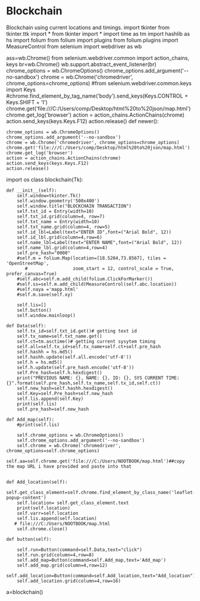 # Blockchain
Blockchain using current locations and timings.
import tkinter 
from tkinter.ttk import *
from tkinter import  *
import time as tm
import hashlib as hs
import folium
from folium import plugins
from folium.plugins import MeasureControl
from selenium import webdriver as wb


ass=wb.Chrome()
from selenium.webdriver.common import action_chains, keys
br=wb.Chrome()
wb.support.abstract_event_listener(br)
chrome_options = wb.ChromeOptions()
chrome_options.add_argument('--no-sandbox')
chrome = wb.Chrome('chromedriver', chrome_options=chrome_options)
#from selenium.webdriver.common.keys import Keys
#chrome.find_element_by_tag_name('body').send_keys(Keys.CONTROL + Keys.SHIFT + 'I')
chrome.get('file:///C:/Users/comp/Desktop/html%20to%20json/map.html')
chrome.get_log('browser')
action = action_chains.ActionChains(chrome)
action.send_keys(keys.Keys.F12)
action.release()
def newer():
    
    chrome_options = wb.ChromeOptions()
    chrome_options.add_argument('--no-sandbox')
    chrome = wb.Chrome('chromedriver', chrome_options=chrome_options)
    chrome.get('file:///C:/Users/comp/Desktop/html%20to%20json/map.html')
    chrome.get_log('browser')
    action = action_chains.ActionChains(chrome)
    action.send_keys(keys.Keys.F12)
    action.release()
    

import os
class blockchain(Tk):
    
    def __init__(self):
        self.window=tkinter.Tk()
        self.window.geometry('500x400')
        self.window.title("BLOCKCHAIN TRANSACTION") 
        self.txt_id = Entry(width=10) 
        self.txt_id.grid(column=4, row=7)
        self.txt_name = Entry(width=10) 
        self.txt_name.grid(column=4, row=5)        
        self.id_lbl=Label(text="ENTER ID",font=("Arial Bold", 12))
        self.id_lbl.grid(column=4,row=6)               
        self.name_lbl=Label(text="ENTER NAME",font=("Arial Bold", 12))
        self.name_lbl.grid(column=4,row=4)
        self.pre_hash="0000" 
        #self.m = folium.Map(location=[18.5204,73.8567], tiles = 'OpenStreetMap',
           #                 zoom_start = 12, control_scale = True, prefer_canvas=True)
        #self.abc=self.m.add_child(folium.ClickForMarker())
        #self.ss=self.m.add_child(MeasureControl(self.abc.location))
        #self.naya ='mapp.html'
        #self.m.save(self.xy)         

        self.lis=[]
        self.button() 
        self.window.mainloop()

    def Data(self):
        self.tx_id=self.txt_id.get()# getting text id
        self.tx_name=self.txt_name.get()
        self.ct=tm.asctime()# getting current sysytem timing
        self.all=self.tx_id+self.tx_name+self.ct+self.pre_hash
        self.hashh = hs.md5()
        self.hashh.update(self.all.encode('utf-8'))
        self.h = hs.md5()
        self.h.update(self.pre_hash.encode('utf-8'))
        self.Pre_hash=self.h.hexdigest()
        print("PREVIOUS NAME: {}, NAME: {}, ID: {}, SYS CURRENT TIME: {}".format(self.pre_hash,self.tx_name,self.tx_id,self.ct))
        self.new_hash=self.hashh.hexdigest() 
        self.Key=self.Pre_hash+self.new_hash
        self.lis.append(self.Key)
        print(self.lis)
        self.pre_hash=self.new_hash
        
    def Add_map(self):
        #print(self.lis) 

        self.chrome_options = wb.ChromeOptions()
        self.chrome_options.add_argument('--no-sandbox')
        self.chrome = wb.Chrome('chromedriver', chrome_options=self.chrome_options)
        self.aa=self.chrome.get('file:///C:/Users/NOOTBOOK/map.html')##copy the map URL i have provided and paste into that
       
        
    def Add_location(self):
        self.get_class_element=self.chrome.find_element_by_class_name('leaflet-popup-content')
        self.location= self.get_class_element.text
        print(self.location) 
        self.varr=self.location
        self.lis.append(self.location)
       # file:///C:/Users/NOOTBOOK/map.html
        self.chrome.close()
        
    def button(self):
                
        self.run=Button(command=self.Data,text="click")
        self.run.grid(column=4,row=8) 
        self.add_map=Button(command=self.Add_map,text='Add_map')
        self.add_map.grid(column=4,row=12)
        self.add_location=Button(command=self.Add_location,text="Add_location")
        self.add_location.grid(column=4,row=16)


a=blockchain()
